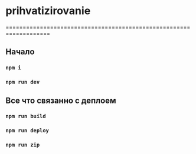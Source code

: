 # prihvatizirovanie

===================================================================

## Начало

### `npm i`

### `npm run dev`

## Все что связанно с деплоем

### `npm run build`

### `npm run deploy`

### `npm run zip`